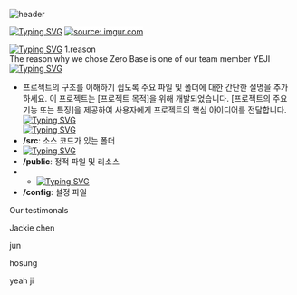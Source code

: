 ![header](https://capsule-render.vercel.app/api?text=ZERO_BASE&animation=fadeIn)

[![Typing SVG](https://readme-typing-svg.demolab.com?font=Fira+Code&pause=1000&color=00F758&random=false&width=435&lines=The+name+of+project+)](https://git.io/typing-svg)
<a href="https://imgur.com/HLkBHf5" style="background-color:white;"><img src="https://i.imgur.com/HLkBHf5.png" title="source: imgur.com" style="background-color:white;"/></a>


[![Typing SVG](https://readme-typing-svg.demolab.com?font=Fira+Code&pause=1000&color=00F758&random=false&width=435&lines=Description+of+the+project+)](https://git.io/typing-svg)
1.reason<br>
The reason why we chose Zero Base is one of our team member YEJI 
[![Typing SVG](https://readme-typing-svg.demolab.com?font=Fira+Code&pause=1000&color=00F758&random=false&width=435&lines=Project+structure+and+key+files+)](https://git.io/typing-svg)
- 프로젝트의 구조를 이해하기 쉽도록 주요 파일 및 폴더에 대한 간단한 설명을 추가하세요.
이 프로젝트는 [프로젝트 목적]을 위해 개발되었습니다. [프로젝트의 주요 기능 또는 특징]을 제공하여 사용자에게 프로젝트의 핵심 아이디어를 전달합니다.<br>
[![Typing SVG](https://readme-typing-svg.demolab.com?font=Fira+Code&pause=1000&color=00F758&random=false&width=435&lines=Project+structures)](https://git.io/typing-svg)<br>
[![Typing SVG](https://readme-typing-svg.demolab.com?font=Fira+Code&pause=1000&color=00F758&random=false&width=435&lines=Folder+with+souce+codes)](https://git.io/typing-svg)
- **/src**: 소스 코드가 있는 폴더
- [![Typing SVG](https://readme-typing-svg.demolab.com?font=Fira+Code&pause=1000&color=00F758&random=false&width=435&lines=Static+files+and+resources)](https://git.io/typing-svg)
- **/public**: 정적 파일 및 리소스
- - [![Typing SVG](https://readme-typing-svg.demolab.com?font=Fira+Code&pause=1000&color=00F758&random=false&width=435&lines=Configuration+files)](https://git.io/typing-svg)
- **/config**: 설정 파일



Our testimonals 

Jackie chen

jun 

hosung

yeah ji
